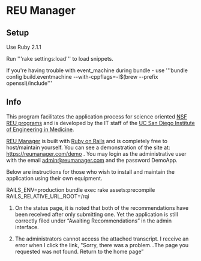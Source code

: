 REU Manager
==========

## Setup
Use Ruby 2.1.1

Run '''rake settings:load''' to load snippets.

If you're having trouble with event_machine during bundle - use '''bundle config build.eventmachine --with-cppflags=-I$(brew --prefix openssl)/include'''

## Info
This program facilitates the application process for science oriented [NSF REU programs](http://www.nsf.gov/crssprgm/reu/) and is developed by the IT staff of the [UC San Diego Institute of Engineering in Medicine](https://iem.ucsd.edu/).

[REU Manager](https://reumanager.com) is built with [Ruby on Rails](http://rubyonrails.org/) and is completely free to host/maintain yourself.   You can see a demonstration of the site at: https://reumanager.com/demo .  You may login as the administrative user with the email admin@reumanager.com and the password DemoApp.

Below are instructions for those who wish to install and maintain the application using their own equipment.



RAILS_ENV=production bundle exec rake assets:precompile RAILS_RELATIVE_URL_ROOT=/rqi


1) On the status page, it is noted that both of the recommendations have been received after only submitting one. Yet the application is still correctly filed under “Awaiting Recommendations” in the admin interface.

2) The administrators cannot access the attached transcript. I receive an error when I click the link, "Sorry, there was a problem...The page you requested was not found. Return to the home page”
